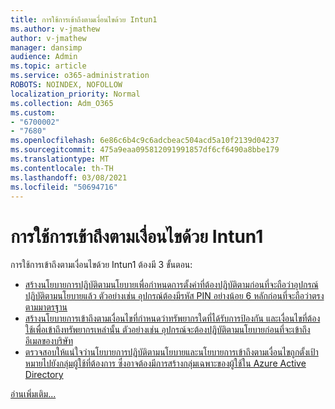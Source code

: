 ```yaml
---
title: การใช้การเข้าถึงตามเงื่อนไขด้วย Intun1
ms.author: v-jmathew
author: v-jmathew
manager: dansimp
audience: Admin
ms.topic: article
ms.service: o365-administration
ROBOTS: NOINDEX, NOFOLLOW
localization_priority: Normal
ms.collection: Adm_O365
ms.custom:
- "6700002"
- "7680"
ms.openlocfilehash: 6e86c6b4c9c6adcbeac504acd5a10f2139d04237
ms.sourcegitcommit: 475a9eaa095812091991857df6cf6490a8bbe179
ms.translationtype: MT
ms.contentlocale: th-TH
ms.lasthandoff: 03/08/2021
ms.locfileid: "50694716"
---
```

# <a name="using-conditional-access-with-intune"></a>การใช้การเข้าถึงตามเงื่อนไขด้วย Intun1

การใช้การเข้าถึงตามเงื่อนไขด้วย Intun1 ต้องมี 3 ขั้นตอน:

- [สร้างนโยบายการปฏิบัติตามนโยบายเพื่อกําหนดการตั้งค่าที่ต้องปฏิบัติตามก่อนที่จะถือว่าอุปกรณ์ปฏิบัติตามนโยบายแล้ว ตัวอย่างเช่น อุปกรณ์ต้องมีรหัส PIN อย่างน้อย 6 หลักก่อนที่จะถือว่าตรงตามมาตรฐาน](https://docs.microsoft.com/mem/intune/protect/create-compliance-policy)
- [สร้างนโยบายการเข้าถึงตามเงื่อนไขที่กําหนดว่าทรัพยากรใดที่ได้รับการป้องกัน และเงื่อนไขที่ต้องใช้เพื่อเข้าถึงทรัพยากรเหล่านั้น ตัวอย่างเช่น อุปกรณ์จะต้องปฏิบัติตามนโยบายก่อนที่จะเข้าถึงอีเมลของบริษัท](https://docs.microsoft.com/mem/intune/protect/tutorial-protect-email-on-unmanaged-devices#create-conditional-access-policies)
- [ตรวจสอบให้แน่ใจว่านโยบายการปฏิบัติตามนโยบายและนโยบายการเข้าถึงตามเงื่อนไขถูกตั้งเป้าหมายไปยังกลุ่มผู้ใช้ที่ต้องการ ซึ่งอาจต้องมีการสร้างกลุ่มเฉพาะของผู้ใช้ใน Azure Active Directory](https://docs.microsoft.com/troubleshoot/mem/intune/troubleshoot-conditional-access)

[อ่านเพิ่มเติม...](https://docs.microsoft.com/mem/intune/protect/device-compliance-get-started)
